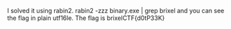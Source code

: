 I solved it using rabin2. rabin2 -zzz binary.exe | grep brixel and you can see the flag in plain utf16le. The flag is brixelCTF{d0tP33K}

